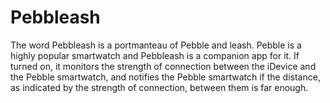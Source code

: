 Pebbleash
=========

The word Pebbleash is a portmanteau of Pebble and leash. Pebble is a highly popular smartwatch and Pebbleash is a companion app for it. If turned on, it monitors the strength of connection between the iDevice and the Pebble smartwatch, and notifies the Pebble smartwatch if the distance, as indicated by the strength of connection, between them is far enough.
